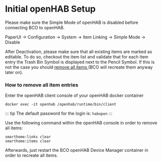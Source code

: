 # Initial openHAB Setup

Please make sure the Simple Mode of openHAB is disabled before connecting BCO to openHAB.

PaperUI → Configuration → System → Item Linking → Simple Mode → Disable

After Deactivation, please make sure that all existing items are marked as editable.
To do so, checkout the item list and validate that for each item entry the Trash Bin Symbol is displayed next to the Pencil Symbol.
If this is not the case you should [remove all items ](./setup-openhab.md#how-to-remove-all-item-entries)(BCO will recreate them anyway later on).

### How to remove all item entries

Enter the openHAB client console of your openHAB docker container
```
docker exec -it openhab /openhab/runtime/bin/client
```
::: tip
The default password for the login is: `habopen`
:::

Use the following command within the openHAB console in order to remove all items: 
```
smarthome:links clear
smarthome:items clear
```
Afterwards, just restart the BCO openHAB Device Manager container in order to recreate all items.



